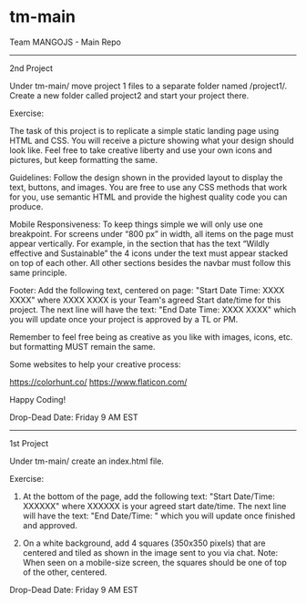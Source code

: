 # tm-main
Team MANGOJS - Main Repo

________________________________

2nd Project

Under tm-main/ move project 1 files to a separate folder named /project1/.  Create a new folder called project2 and start your project there.

Exercise:

The task of this project is to replicate a simple static landing page using HTML and CSS. You will receive a picture showing what your design should look like. Feel free to take creative liberty and use your own icons and pictures, but keep formatting the same.

Guidelines: Follow the design shown in the provided layout to display the text, buttons, and images. You are free to use any CSS methods that work for you, use semantic HTML and provide the highest quality code you can produce. 

Mobile Responsiveness: To keep things simple we will only use one breakpoint. For screens under “800 px” in width, all items on the page must appear vertically. For example, in the section that has the text “Wildly effective and Sustainable” the 4 icons under the text must appear stacked on top of each other. All other sections besides the navbar must follow this same principle.

Footer: Add the following text, centered on page: "Start Date Time: XXXX XXXX" where XXXX XXXX is your Team's agreed Start date/time for this project.
The next line will have the text: "End Date Time: XXXX XXXX" which you will update once your project is approved by a TL or PM.

Remember to feel free being as creative as you like with images, icons, etc. but formatting MUST remain the same.

Some websites to help your creative process:

 https://colorhunt.co/
 https://www.flaticon.com/

Happy Coding!

Drop-Dead Date: Friday 9 AM EST
________________________________

1st Project

Under tm-main/ create an index.html file.

Exercise: 

1. At the bottom of the page, add the following text: "Start Date/Time: XXXXXX" where XXXXXX is your agreed start date/time.
The next line will have the text: "End Date/Time:      " which you will update once finished and approved.

2. On a white background, add 4 squares (350x350 pixels) that are centered and tiled as shown in the image sent to you via chat.
Note: When seen on a mobile-size screen, the squares should be one of top of the other, centered.

Drop-Dead Date: Friday 9 AM EST
